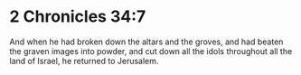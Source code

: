 # 2 Chronicles 34:7

And when he had broken down the altars and the groves, and had beaten the graven images into powder, and cut down all the idols throughout all the land of Israel, he returned to Jerusalem.